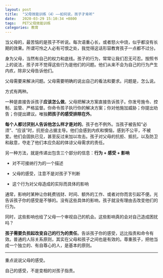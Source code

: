 ```yaml
---
layout: post
title:  "父母效能训练（4）——如何说，孩子才肯听"
date:   2020-03-29 15:10:34 +0800
tags:   PET父母效能训练
categories: 教育
---
```


当父母的，最苦恼的是孩子不听说。每次语重心长，或者怒火中烧，似乎都没有长期的效果。所谓可怜之人必有可恨之处，我觉得这话形容教育孩子一点都不过分。

身为父母，当然有自己的权力和底线。孩子的行为，常常让我们忍无可忍。按照书上的说法，孩子并不觉得这些行为是他们的问题。他们从来不会为自己的行为产生内疚，除非父母告诉他们。

父母需要来解决问题。父母需要明确的说出自己的看法和要求。问题是，怎么说。

方式有两种。

一种是直接告诉孩子**应该怎么做**。父母把解决方案直接告诉孩子。你发号施令、控制、监管、严格监督。你命令孩子执行你的解决方案；你对他施加威胁；你提出劝告；你提出建议。唯独**把孩子的感受排除在外**。

**每个人都讨厌别人告诉他怎么样才是对的**。孩子也不例外。当孩子被告知“必须”、“应该”时，抗拒会占据主导。他们会感到内疚和懊恼，感到不公平，不被爱。他们会固执已见，甚至反过来加以攻击。孩子对父母的抗拒、抵抗，以及防卫和敌意，夺走了他们本应负起的体谅父母需求的责任。

另一种方法，就是传递出包含三个部分的信息：**行为 + 感受 + 影响**

 + 对不可接纳行为的一个描述
  
 + 父母的感受，注意不是对孩子下判断
  
 + 这个行为对父母造成的实际而具体的影响

通常，影响时某种让你耗费钱财、时间、额外的工作、或者对你而言引起不便。光告诉孩子你的感受是不够的。没有这些具体的影响，孩子就没有理由去改变他们的行为。

同时，这些影响也给了父母一个审视自己的机会。这些影响真的会对自己造成困扰吗？

**孩子需要负担起改变自己的行为的责任**。告诉孩子你的感受，远比指责和命令有效。普通的人际关系原则，其实在父母和孩子之间也是有效的。尊重孩子，把他当成一个独立的、有自尊心的人，是基本的原则。

---
重点说说父母的感受。

自己的感受，不是变相的对孩子指责。